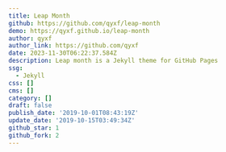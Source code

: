 ```yaml
---
title: Leap Month
github: https://github.com/qyxf/leap-month
demo: https://qyxf.github.io/leap-month
author: qyxf
author_link: https://github.com/qyxf
date: 2023-11-30T06:22:37.584Z
description: Leap month is a Jekyll theme for GitHub Pages
ssg:
  - Jekyll
css: []
cms: []
category: []
draft: false
publish_date: '2019-10-01T08:43:19Z'
update_date: '2019-10-15T03:49:34Z'
github_star: 1
github_fork: 2
---
```

